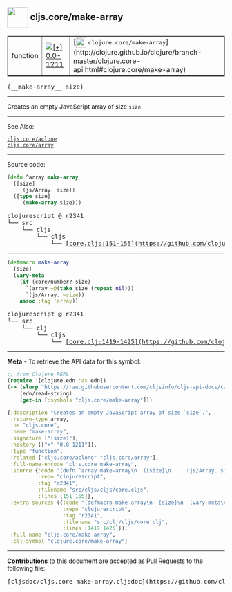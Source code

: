 ## <img width="48px" valign="middle" src="http://i.imgur.com/Hi20huC.png"> cljs.core/make-array

 <table border="1">
<tr>

<td>function</td>
<td><a href="https://github.com/cljsinfo/cljs-api-docs/tree/0.0-1211"><img valign="middle" alt="[+] 0.0-1211" src="https://img.shields.io/badge/+-0.0--1211-lightgrey.svg"></a> </td>
<td>
[<img height="24px" valign="middle" src="http://i.imgur.com/1GjPKvB.png"> <samp>clojure.core/make-array</samp>](http://clojure.github.io/clojure/branch-master/clojure.core-api.html#clojure.core/make-array)
</td>
</tr>
</table>

 <samp>
(__make-array__ size)<br>
</samp>

---

Creates an empty JavaScript array of size `size`.

---


See Also:

[`cljs.core/aclone`](cljs.core_aclone.md)<br>
[`cljs.core/array`](cljs.core_array.md)<br>

---


Source code:

```clj
(defn ^array make-array
  ([size]
     (js/Array. size))
  ([type size]
     (make-array size)))
```

 <pre>
clojurescript @ r2341
└── src
    └── cljs
        └── cljs
            └── <ins>[core.cljs:151-155](https://github.com/clojure/clojurescript/blob/r2341/src/cljs/cljs/core.cljs#L151-L155)</ins>
</pre>


---

```clj
(defmacro make-array
  [size]
  (vary-meta
    (if (core/number? size)
      `(array ~@(take size (repeat nil)))
      `(js/Array. ~size))
    assoc :tag 'array))
```

 <pre>
clojurescript @ r2341
└── src
    └── clj
        └── cljs
            └── <ins>[core.clj:1419-1425](https://github.com/clojure/clojurescript/blob/r2341/src/clj/cljs/core.clj#L1419-L1425)</ins>
</pre>

---

__Meta__ - To retrieve the API data for this symbol:

```clj
;; from Clojure REPL
(require '[clojure.edn :as edn])
(-> (slurp "https://raw.githubusercontent.com/cljsinfo/cljs-api-docs/catalog/cljs-api.edn")
    (edn/read-string)
    (get-in [:symbols "cljs.core/make-array"]))
```

```clj
{:description "Creates an empty JavaScript array of size `size`.",
 :return-type array,
 :ns "cljs.core",
 :name "make-array",
 :signature ["[size]"],
 :history [["+" "0.0-1211"]],
 :type "function",
 :related ["cljs.core/aclone" "cljs.core/array"],
 :full-name-encode "cljs.core_make-array",
 :source {:code "(defn ^array make-array\n  ([size]\n     (js/Array. size))\n  ([type size]\n     (make-array size)))",
          :repo "clojurescript",
          :tag "r2341",
          :filename "src/cljs/cljs/core.cljs",
          :lines [151 155]},
 :extra-sources ({:code "(defmacro make-array\n  [size]\n  (vary-meta\n    (if (core/number? size)\n      `(array ~@(take size (repeat nil)))\n      `(js/Array. ~size))\n    assoc :tag 'array))",
                  :repo "clojurescript",
                  :tag "r2341",
                  :filename "src/clj/cljs/core.clj",
                  :lines [1419 1425]}),
 :full-name "cljs.core/make-array",
 :clj-symbol "clojure.core/make-array"}

```

---

__Contributions__ to this document are accepted as Pull Requests to the following file:

 <pre>
[cljsdoc/cljs.core_make-array.cljsdoc](https://github.com/cljsinfo/cljs-api-docs/blob/master/cljsdoc/cljs.core_make-array.cljsdoc)
</pre>

